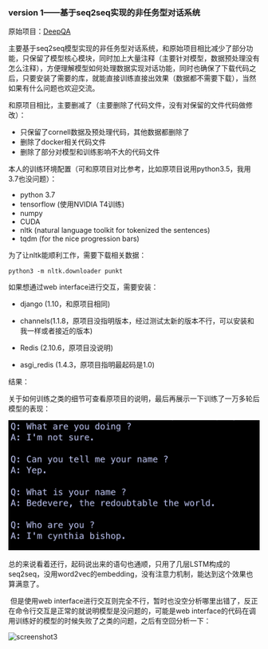 ### version 1——基于seq2seq实现的非任务型对话系统



原始项目：[DeepQA](https://github.com/Conchylicultor/DeepQA)



主要基于seq2seq模型实现的非任务型对话系统，和原始项目相比减少了部分功能，只保留了模型核心模块，同时加上大量注释（主要针对模型，数据预处理没有怎么注释），方便理解模型如何处理数据实现对话功能，同时也确保了下载代码之后，只要安装了需要的库，就能直接训练直接出效果（数据都不需要下载），当然如果有什么问题也欢迎交流。



和原项目相比，主要删减了（主要删除了代码文件，没有对保留的文件代码做修改）：

* 只保留了cornell数据及预处理代码，其他数据都删除了
* 删除了docker相关代码文件
* 删除了部分对模型和训练影响不大的代码文件



本人的训练环境配置（可和原项目对比参考，比如原项目说用python3.5，我用3.7也没问题）：

* python 3.7
* tensorflow (使用NVIDIA T4训练)
* numpy
* CUDA 
* nltk (natural language toolkit for tokenized the sentences)
* tqdm (for the nice progression bars)



为了让nltk能顺利工作，需要下载相关数据：

```
python3 -m nltk.downloader punkt
```



如果想通过web interface进行交互，需要安装：

* django (1.10，和原项目相同)

* channels(1.1.8，原项目没指明版本，经过测试太新的版本不行，可以安装和我一样或者接近的版本)

* Redis (2.10.6，原项目没说明)

* asgi_redis (1.4.3，原项目指明最起码是1.0)

  

结果：

​	关于如何训练之类的细节可查看原项目的说明，最后再展示一下训练了一万多轮后模型的表现：

![Screen Shot 2020-03-22 at 10.29.41 am](image/2.png)

​	总的来说看着还行，起码说出来的语句也通顺，只用了几层LSTM构成的seq2seq，没用word2vec的embedding，没有注意力机制，能达到这个效果也算满意了。

​	但是使用web interface进行交互则完全不行，暂时也没空分析哪里出错了，反正在命令行交互是正常的就说明模型是没问题的，可能是web interface的代码在调用训练好的模型的时候失败了之类的问题，之后有空回分析一下：

![screenshot3](image/screenshot3.png)

